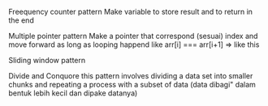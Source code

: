Freequency counter pattern 
    Make variable to store result and to return in the end

Multiple pointer pattern
    Make a pointer that correspond (sesuai) index and move forward as long as looping happend
    like arr[i] === arr[i+1] => like this

Sliding window pattern
    

Divide and Conquore
    this pattern involves dividing a data set into smaller chunks and repeating a process with a subset of data
    (data dibagi" dalam bentuk lebih kecil dan dipake datanya)